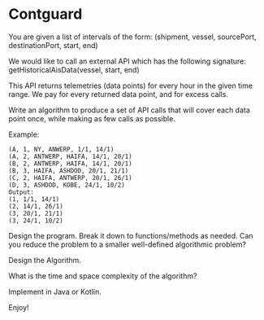 # Contguard
You are given a list of intervals of the form:
 (shipment, vessel, sourcePort, destinationPort, start, end)
 
We would like to call an external API which has the following signature:
getHistoricalAisData(vessel, start, end)

This API returns telemetries (data points) for every hour in the given time range. We pay for every returned data point, and for excess calls.

Write an algorithm to produce a set of API calls that will cover each data point once, while making as few calls as possible.

Example:
```
(A, 1, NY, ANWERP, 1/1, 14/1)
(A, 2, ANTWERP, HAIFA, 14/1, 20/1)
(B, 2, ANTWERP, HAIFA, 14/1, 20/1)
(B, 3, HAIFA, ASHDOD, 20/1, 21/1)
(C, 2, HAIFA, ANTWERP, 20/1, 26/1)
(D, 3, ASHDOD, KOBE, 24/1, 10/2)
Output:
(1, 1/1, 14/1)
(2, 14/1, 26/1)
(3, 20/1, 21/1)
(3, 24/1, 10/2)
```

Design the program. Break it down to functions/methods as needed. 
Can you reduce the problem to a smaller well-defined algorithmic problem?

Design the Algorithm. 

What is the time and space complexity of the algorithm?

Implement in Java or Kotlin.

Enjoy!

